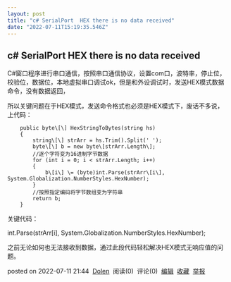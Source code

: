 ```yaml
---
layout: post
title: "c# SerialPort  HEX there is no data received"
date: "2022-07-11T15:19:35.546Z"
---
```

c# SerialPort HEX there is no data received
-------------------------------------------

C#窗口程序进行串口通信，按照串口通信协议，设置com口，波特率，停止位，校验位，数据位，本地虚拟串口调试ok，但是和外设调试时，发送HEX模式数据命令，没有数据返回，

所以关键问题在于HEX模式，发送命令格式也必须是HEX模式下，废话不多说，上代码：

        public byte\[\] HexStringToBytes(string hs)
        {
            string\[\] strArr = hs.Trim().Split(' ');
            byte\[\] b = new byte\[strArr.Length\];
            //逐个字符变为16进制字节数据
            for (int i = 0; i < strArr.Length; i++)
            {
                b\[i\] \= (byte)int.Parse(strArr\[i\], System.Globalization.NumberStyles.HexNumber);
            }
            //按照指定编码将字节数组变为字符串
            return b;
        }

关键代码：

int.Parse(strArr\[i\], System.Globalization.NumberStyles.HexNumber);

之前无论如何也无法接收到数据，通过此段代码轻松解决HEX模式无响应值的问题。

posted on 2022-07-11 21:44  [Dolen](https://www.cnblogs.com/sayshap/)  阅读(0)  评论(0)  [编辑](https://i.cnblogs.com/EditPosts.aspx?postid=16468077)  [收藏](javascript:void(0))  [举报](javascript:void(0))